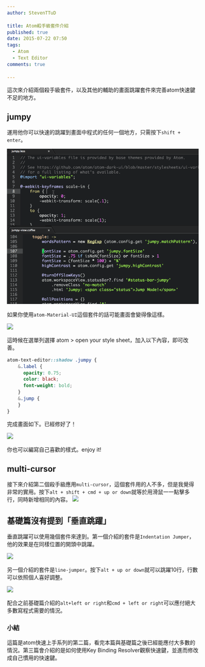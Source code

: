 ```yaml
---
author: StevenTTuD

title: Atom殺手級套件介紹
published: true
date: 2015-07-22 07:50
tags:
  - Atom
  - Text Editor
comments: true

---
```

這次來介紹兩個殺手級套件，以及其他的輔助的畫面跳躍套件來完善atom快速鍵不足的地方。

## jumpy
運用他你可以快速的跳躍到畫面中程式的任何一個地方，只需按下`shift + enter`。

![](https://raw.githubusercontent.com/DavidLGoldberg/jumpy/master/_images/jumpy.gif)

如果你使用`atom-Material-UI`這個套件的話可能畫面會變得像這樣。

![](https://lh3.googleusercontent.com/9vKXOSspuvaV4E6TsUFCEaNluWj0qcFVOrCds6qR5Bs=w1326-h824-no)

這時候在選單列選擇 atom > open your style sheet，加入以下內容，即可改善。

```css
atom-text-editor::shadow .jumpy {
    &.label {
      opacity: 0.75;
      color: black;
      font-weight: bold;
    }
    &.jump {
    }
}
```

完成畫面如下。已經修好了！

![](https://lh3.googleusercontent.com/IiOtg6wwvK7g_djMrapIKf94EO52Pc-tCiMrcJsfi7I=w1196-h869-no)

你也可以編寫自己喜歡的樣式。enjoy it!

## multi-cursor
接下來介紹第二個殺手級應用`multi-cursor`，這個套件用的人不多，但是我覺得非常的實用。按下`alt + shift + cmd + up or down`就等於用滑鼠一一點擊多行，同時新增相同的內容。
![](https://camo.githubusercontent.com/c6b86d97d1f83b748a51af958dd84ed8804e1808/68747470733a2f2f73332e616d617a6f6e6177732e636f6d2f662e636c2e6c792f6974656d732f32583339334d31753147304b305a3036314f30302f6d756c74692d637572736f722e676966)

## 基礎篇沒有提到「垂直跳躍」
垂直跳躍可以使用幾個套件來達到。第一個介紹的套件是`Indentation Jumper`，他的效果是在同樣位置的開頭中跳躍。

![](https://i.github-camo.com/547e228420651b4cb6aaab55af668144d7aa5b7f/68747470733a2f2f636c6f75642e67697468756275736572636f6e74656e742e636f6d2f6173736574732f3335313539312f323637333030302f63343762636661322d633065642d313165332d396332662d3365646565646164626135612e676966)

另一個介紹的套件是`line-jumper`。按下`alt + up or down`就可以跳躍10行，行數可以依照個人喜好調整。

![](https://camo.githubusercontent.com/84af716d9da695bd2cf499b5b4cb77a37b984006/68747470733a2f2f662e636c6f75642e6769746875622e636f6d2f6173736574732f36393136392f323237343535312f64623565613764362d396631642d313165332d393065372d6136366430653039613032632e676966)

配合之前基礎篇介紹的`alt+left or right`和`cmd + left or right`可以應付絕大多數寫程式需要的情況。

### 小結
這篇是atom快速上手系列的第二篇，看完本篇與基礎篇之後已經能應付大多數的情況。第三篇會介紹的是如何使用Key Binding Resolver觀察快速鍵，並進而修改成自己慣用的快速鍵。



